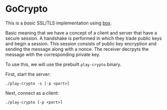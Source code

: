 # GoCrypto

This is a *basic* SSL/TLS implementation using [box](https://godoc.org/golang.org/x/crypto/nacl/box).

Basic meaning that we have a concept of a client and server that have a secure session. A handshake is performed in which they
trade public keys and begin a session. This session consists of public key encryption and sending the message along with a nonce. The receiver
decrpyts the message with the corresponding private key.

To use this, we will use the prebuilt ```play-crypto``` binary.

First, start the server:

```./play-crypto -s [-p <port>]```

Next, connect as a client:

```./play-crypto [-p <port>]```
